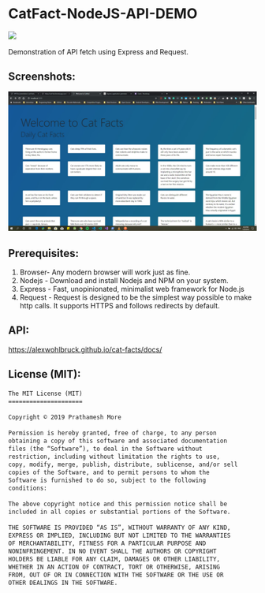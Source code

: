 # CatFact-NodeJS-API-DEMO
[![](https://img.shields.io/badge/License-MIT-yellow.svg)](https://opensource.org/licenses/MIT)

Demonstration of API fetch using Express and Request.

## Screenshots:
![screenshot](assets/screenshot.jpg)

## Prerequisites:
1. Browser- Any modern browser will work just as fine.
2. Nodejs - Download and install Nodejs and NPM on your system.
3. Express - Fast, unopinionated, minimalist web framework for Node.js
4. Request - Request is designed to be the simplest way possible to make http calls. It supports HTTPS and follows redirects by default.

## API:
https://alexwohlbruck.github.io/cat-facts/docs/

## License (MIT):


```
The MIT License (MIT)
=====================

Copyright © 2019 Prathamesh More

Permission is hereby granted, free of charge, to any person
obtaining a copy of this software and associated documentation
files (the “Software”), to deal in the Software without
restriction, including without limitation the rights to use,
copy, modify, merge, publish, distribute, sublicense, and/or sell
copies of the Software, and to permit persons to whom the
Software is furnished to do so, subject to the following
conditions:

The above copyright notice and this permission notice shall be
included in all copies or substantial portions of the Software.

THE SOFTWARE IS PROVIDED “AS IS”, WITHOUT WARRANTY OF ANY KIND,
EXPRESS OR IMPLIED, INCLUDING BUT NOT LIMITED TO THE WARRANTIES
OF MERCHANTABILITY, FITNESS FOR A PARTICULAR PURPOSE AND
NONINFRINGEMENT. IN NO EVENT SHALL THE AUTHORS OR COPYRIGHT
HOLDERS BE LIABLE FOR ANY CLAIM, DAMAGES OR OTHER LIABILITY,
WHETHER IN AN ACTION OF CONTRACT, TORT OR OTHERWISE, ARISING
FROM, OUT OF OR IN CONNECTION WITH THE SOFTWARE OR THE USE OR
OTHER DEALINGS IN THE SOFTWARE.
```

